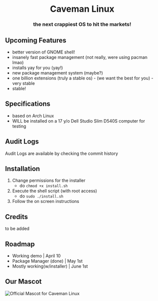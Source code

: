 # <div align="center">Caveman Linux</div>
### <div align="center">the next crappiest OS to hit the markets!</div>

## Upcoming Features
- better version of GNOME shell!
- insanely fast package management (not really, were using pacman lmao)
- installs yay for you (yay!)
- new package management system (maybe?)
- one billion extensions (truly a stable os) - (we want the best for you) - very stable
- stable!

## Specifications
- based on Arch Linux
- WILL be installed on a 17 y/o Dell Studio Slim D540S computer for testing

## Audit Logs
Audit Logs are available by checking the commit history

## Installation
1. Change permissions for the installer
    - do `chmod +x install.sh`
2. Execute the shell script (with root access)
    - do `sudo ./install.sh`
3. Follow the on screen instructions


## Credits
to be added


## Roadmap

- Working demo | April 10
- Package Manager (done) | May 1st
- Mostly working(w/installer) | June 1st

## Our Mascot

![Official Mascot for Caveman Linux](https://camo.githubusercontent.com/e97bf4eb1e26a47f4266091543f7fb1d8897f8068041d50ea481ea8e817d0262/68747470733a2f2f6d656469612e646973636f72646170702e6e65742f6174746163686d656e74732f3833393635343136383039363031343333362f313038303930343237363532393932323034382f7a49335a715468695f34782e706e673f77696474683d31343032266865696768743d363537 "Official Mascot for Caveman Linux")

